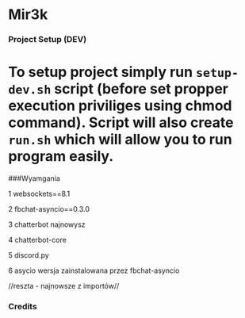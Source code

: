 # Mir3k

### Project Setup (DEV)
To setup project simply run `setup-dev.sh` script (before set propper execution priviliges using chmod command). Script will also create `run.sh` which will allow you to run program easily.
=======
###Wyamgania 


1 websockets==8.1

2 fbchat-asyncio==0.3.0

3 chatterbot najnowysz

4 chatterbot-core

5 discord.py

6 asycio wersja zainstalowana przez fbchat-asyncio

//reszta - najnowsze z importów//


### Credits